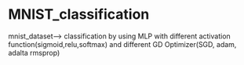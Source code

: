 # MNIST_classification
mnist_dataset--> classification by using MLP with different activation function(sigmoid,relu,softmax) and different GD Optimizer(SGD, adam, adalta rmsprop)
